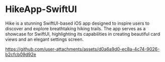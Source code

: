 # HikeApp-SwiftUI

Hike is a stunning SwiftUI-based iOS app designed to inspire users to discover and explore breathtaking hiking trails. The app serves as a showcase for SwiftUI, highlighting its capabilities in creating beautiful card views and an elegant settings screen.



https://github.com/user-attachments/assets/d0a6a9d0-ec8a-4c74-9026-b2cfcb09d92e

